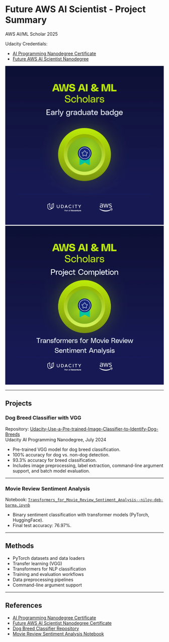 # Future AWS AI Scientist - Project Summary

AWS AI/ML Scholar 2025

Udacity Credentials:  
- [AI Programming Nanodegree Certificate](https://www.udacity.com/certificate/e/aaa90186-2dce-11ef-889a-97c882f2afe3)
- [Future AWS AI Scientist Nanodegree](https://www.udacity.com/certificate/e/7af4eb38-8144-11f0-bd53-e3a8d6b40aa5)

![Early Graduate Badge](Early%20Graduate%20Badge.webp)
![AWS Badge](Badge.webp)


---

## Projects

### Dog Breed Classifier with VGG  
Repository: [Udacity-Use-a-Pre-trained-Image-Classifier-to-Identify-Dog-Breeds](https://github.com/niloydebbarma-code/Udacity-Use-a-Pre-trained-Image-Classifier-to-Identify-Dog-Breeds)  
Udacity AI Programming Nanodegree, July 2024

- Pre-trained VGG model for dog breed classification.
- 100% accuracy for dog vs. non-dog detection.
- 93.3% accuracy for breed classification.
- Includes image preprocessing, label extraction, command-line argument support, and batch model evaluation.

---

### Movie Review Sentiment Analysis  
Notebook: [`Transformers_for_Movie_Review_Sentiment_Analysis--niloy-deb-barma.ipynb`](Transformers_for_Movie_Review_Sentiment_Analysis--niloy-deb-barma.ipynb)

- Binary sentiment classification with transformer models (PyTorch, HuggingFace).
- Final test accuracy: 76.97%.

---

## Methods

- PyTorch datasets and data loaders
- Transfer learning (VGG)
- Transformers for NLP classification
- Training and evaluation workflows
- Data preprocessing pipelines
- Command-line argument support

---

## References

- [AI Programming Nanodegree Certificate](https://www.udacity.com/certificate/e/aaa90186-2dce-11ef-889a-97c882f2afe3)
- [Future AWS AI Scientist Nanodegree Certificate](https://www.udacity.com/certificate/e/7af4eb38-8144-11f0-bd53-e3a8d6b40aa5)
- [Dog Breed Classifier Repository](https://github.com/niloydebbarma-code/Udacity-Use-a-Pre-trained-Image-Classifier-to-Identify-Dog-Breeds)
- [Movie Review Sentiment Analysis Notebook](Transformers_for_Movie_Review_Sentiment_Analysis--niloy-deb-barma.ipynb)
